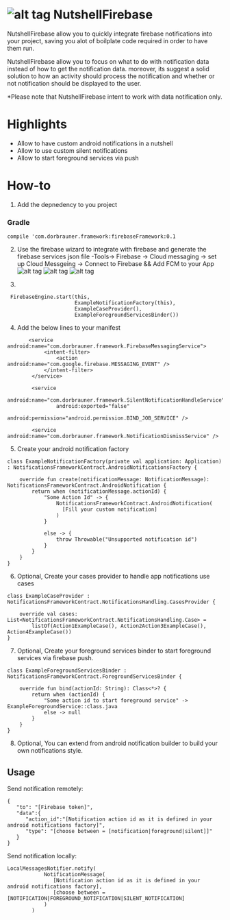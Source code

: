 

# ![alt tag](https://i.imgur.com/8WhCFvw.jpg) NutshellFirebase 

NutshellFirebase allow you to quickly integrate firebase notifications into your project, saving you alot of boilplate code 
required in order to have them run.

NutshellFirebase allow you to focus on what to do with notification data instead of how to get the notification data.
moreover, its suggest a solid solution to how an activity should process the notification and whether or not notification 
should be displayed to the user.

*Please note that NutshellFirebase intent to work with data notification only.

# Highlights
- Allow to have custom android notifications in a nutshell
- Allow to use custom silent notifications
- Allow to start foreground services via push

# How-to
1) Add the depnedency to you project
### Gradle
```
compile 'com.dorbrauner.framework:firebaseFramework:0.1
```

2) Use the firebase wizard to integrate with firebase and generate the firebase services json file
-Tools-> Firebase -> Cloud messaging -> set up Cloud Messgeing ->  Connect to Firebase && Add FCM to your App
![alt tag](https://i.imgur.com/yMWh5zB.png)
![alt tag](https://i.imgur.com/ze0gq47.png)
![alt tag](https://i.imgur.com/pPBTYmQ.png)

3) 
```    
 FirebaseEngine.start(this,
                      ExampleNotificationFactory(this),
                      ExampleCaseProvider(),
                      ExampleForegroundServicesBinder())
```

4) Add the below lines to your manifest
```
       <service android:name="com.dorbrauner.framework.FirebaseMessagingService">
            <intent-filter>
                <action android:name="com.google.firebase.MESSAGING_EVENT" />
            </intent-filter>
        </service>

        <service
                android:name="com.dorbrauner.framework.SilentNotificationHandleService"
                android:exported="false"
                android:permission="android.permission.BIND_JOB_SERVICE" />

        <service android:name="com.dorbrauner.framework.NotificationDismissService" />

```
5) Create your android notification factory
```
class ExampleNotificationFactory(private val application: Application) : NotificationsFrameworkContract.AndroidNotificationsFactory {

    override fun create(notificationMessage: NotificationMessage): NotificationsFrameworkContract.AndroidNotification {
        return when (notificationMessage.actionId) {
            "Some Action Id" -> {
                NotificationsFrameworkContract.AndroidNotification(
                  [Fill your custom notification]
                )
            }
            
            else -> {
                throw Throwable("Unsupported notification id")
            }
        }
    }
}
```
6) Optional, Create your cases provider to handle app notifications use cases
```
class ExampleCaseProvider : NotificationsFrameworkContract.NotificationsHandling.CasesProvider {

    override val cases: List<NotificationsFrameworkContract.NotificationsHandling.Case> =
        listOf(Action1ExampleCase(), Action2Action3ExampleCase(), Action4ExampleCase())
}
```
7) Optional, Create your foreground services binder to start foreground services via firebase push.
```
class ExampleForegroundServicesBinder : NotificationsFrameworkContract.ForegroundServicesBinder {

    override fun bind(actionId: String): Class<*>? {
        return when (actionId) {
            "Some action id to start foreground service" -> ExampleForegroundService::class.java
            else -> null
        }
    }
}
```
8) Optional, You can extend from android notification builder to build your own notifications style.

## Usage

Send notification remotely:
```
{  
   "to": "[Firebase token]",
   "data":{  
      "action_id":"[Notification action id as it is defined in your android notifications factory]",
      "type": "[choose between = [notification|foreground|silent]]"
   }
}
```

Send notification locally:
```
LocalMessagesNotifier.notify(
            NotificationMessage(
               [Notification action id as it is defined in your android notifications factory],
               [choose between = [NOTIFICATION|FOREGROUND_NOTIFICATION|SILENT_NOTIFICATION]
            )
        )
```

